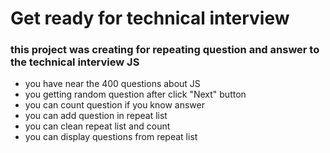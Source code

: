 # Get ready for technical interview

### this project was creating for repeating question and answer to the technical interview JS

- you have near the 400 questions about JS
- you getting random question after click "Next" button
- you can count question if you know answer
- you can add question in repeat list
- you can clean repeat list and count
- you can display questions from repeat list